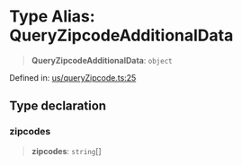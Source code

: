 # Type Alias: QueryZipcodeAdditionalData

> **QueryZipcodeAdditionalData**: `object`

Defined in: [us/queryZipcode.ts:25](https://github.com/GeoDaCenter/openassistant/blob/2cb8f20a901f3385efeb40778248119c5e49db78/packages/osm/src/us/queryZipcode.ts#L25)

## Type declaration

### zipcodes

> **zipcodes**: `string`[]
